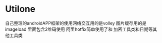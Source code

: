 # Utilone
自己整理的androidAPP框架的使用网络交互用的是volley  图片缓存用的是imageload 里面包含2维码使用 阿里hotfix简单使用了和 加密工具类和日期等其他工具类



